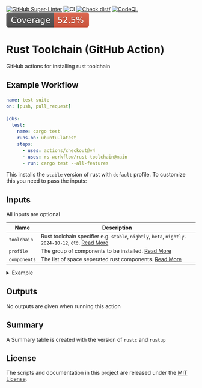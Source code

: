 [![GitHub Super-Linter](https://github.com/rs-workspace/rust-toolchain/actions/workflows/linter.yml/badge.svg)](https://github.com/super-linter/super-linter)
![CI](https://github.com/rs-workspace/rust-toolchain/actions/workflows/ci.yml/badge.svg)
[![Check dist/](https://github.com/rs-workspace/rust-toolchain/actions/workflows/check-dist.yml/badge.svg)](https://github.com/actions/typescript-action/actions/workflows/check-dist.yml)
[![CodeQL](https://github.com/rs-workspace/rust-toolchain/actions/workflows/codeql-analysis.yml/badge.svg)](https://github.com/actions/typescript-action/actions/workflows/codeql-analysis.yml)
[![Coverage](./badges/coverage.svg)](./badges/coverage.svg)

# Rust Toolchain (GitHub Action)

GitHub actions for installing rust toolchain

## Example Workflow

```yml
name: test suite
on: [push, pull_request]

jobs:
  test:
    name: cargo test
    runs-on: ubuntu-latest
    steps:
      - uses: actions/checkout@v4
      - uses: rs-workflow/rust-toolchain@main
      - run: cargo test --all-features
```

This installs the `stable` version of rust with `default` profile. To customize
this you need to pass the inputs:

## Inputs

All inputs are optional

| Name         | Description                                                                                                                                                    |
| ------------ | -------------------------------------------------------------------------------------------------------------------------------------------------------------- |
| `toolchain`  | Rust toolchain specifier e.g. `stable`, `nightly`, `beta`, `nightly-2024-10-12`, etc. [Read More](https://rust-lang.github.io/rustup/concepts/toolchains.html) |
| `profile`    | The group of components to be installed. [Read More](https://rust-lang.github.io/rustup/concepts/profiles.html)                                                |
| `components` | The list of space seperated rust components. [Read More](https://rust-lang.github.io/rustup/concepts/components.html)                                          |

<details>
<summary>Example</summary>

```yaml
name: test suite
on: [push, pull_request]

jobs:
  test:
    name: cargo test
    runs-on: ubuntu-latest
    steps:
      - uses: actions/checkout@v4
      - uses: rs-workflow/rust-toolchain@main
        with:
          toolchain: nightly-2024-10-12 # Optional; Defaults to stable
          profile: minimal # Optional; Defaults to default
          components: miri # Optional
      - run: cargo test --all-features
```

For another example see [ci.yml](./.github/workflows/ci.yml)

</details>

## Outputs

No outputs are given when running this action

## Summary

A Summary table is created with the version of `rustc` and `rustup`

## License

The scripts and documentation in this project are released under the
[MIT License](./LICENSE).
